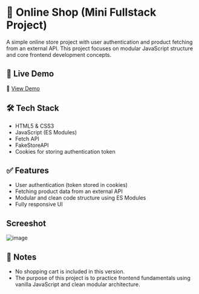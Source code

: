 # 🛒 Online Shop (Mini Fullstack Project)

A simple online store project with user authentication and product fetching from an external API. This project focuses on modular JavaScript structure and core frontend development concepts.

## 🚀 Live Demo

🔗 [View Demo](https://online-shop-saeid-behjat.netlify.app/)

## 🛠 Tech Stack

- HTML5 & CSS3
- JavaScript (ES Modules)
- Fetch API
- FakeStoreAPI
- Cookies for storing authentication token

## ✅ Features

- User authentication (token stored in cookies)
- Fetching product data from an external API
- Modular and clean code structure using ES Modules
- Fully responsive UI

## Screeshot
![image](https://github.com/user-attachments/assets/b77b139c-c903-46e4-92f9-61023b29898f)

## 📌 Notes

- No shopping cart is included in this version.
- The purpose of this project is to practice frontend fundamentals using vanilla JavaScript and clean modular architecture.


